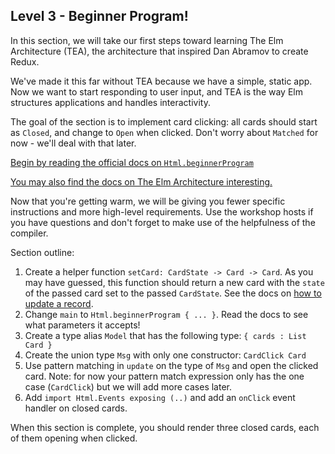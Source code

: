 ## Level 3 - Beginner Program!

In this section, we will take our first steps toward learning The Elm Architecture (TEA), the architecture that inspired Dan Abramov to create Redux.

We've made it this far without TEA because we have a simple, static app.
Now we want to start responding to user input, and TEA is the way Elm structures applications and handles interactivity.

The goal of the section is to implement card clicking: all cards should start as `Closed`, and change to `Open` when clicked.
Don't worry about `Matched` for now - we'll deal with that later.

[Begin by reading the official docs on `Html.beginnerProgram`](http://package.elm-lang.org/packages/elm-lang/html/1.1.0/Html-App#beginnerProgram)

[You may also find the docs on The Elm Architecture interesting.](https://guide.elm-lang.org/architecture/)

Now that you're getting warm, we will be giving you fewer specific instructions and more high-level requirements. Use the workshop hosts if you have questions and don't forget to make use of the helpfulness of the compiler.

Section outline:

1. Create a helper function `setCard: CardState -> Card -> Card`. As you may have guessed, this function should return a new card with the `state` of the passed card set to the passed `CardState`.
See the docs on [how to update a record](http://elm-lang.org/docs/records#updating-records).
1. Change `main` to `Html.beginnerProgram { ... }`. Read the docs to see what parameters it accepts!
1. Create a type alias `Model` that has the following type: `{ cards : List Card }`
1. Create the union type `Msg` with only one constructor: `CardClick Card`
1. Use pattern matching in `update` on the type of `Msg` and open the clicked card. Note: for now your pattern match expression only has the one case (`CardClick`) but we will add more cases later.
1. Add `import Html.Events exposing (..)` and add an `onClick` event handler on closed cards.

When this section is complete, you should render three closed cards, each of them opening when clicked.

